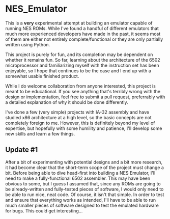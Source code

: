 # NES_Emulator

This is a **very** experimental attempt at building an emulator capable of running NES ROMs.
While I've found a handful of different emulators that much more experienced developers have
made in the past, it seems most of them are either not entirely complete/functional or they 
are only partially written using Python. 

This project is purely for fun, and its completion may be dependent on whether it remains fun.
So far, learning about the architecture of the 6502 microprocessor and familiarizing myself
with the instruction set has been enjoyable, so I hope that continues to be the case and I end
up with a somewhat usable finished product.

While I do welcome collaboration from anyone interested, this project is meant to be educational.
If you see anything that's terribly wrong with the design or implementation, feel free to submit
a pull request, preferrably with a detailed explanation of why it should be done differently.

I've done a few (very simple) projects with IA-32 assembly and have studied x86 architecture at a
high level, so the basic concepts are not completely foreign to me. However, this is definitely
beyond my level of expertise, but hopefully with some humility and patience, I'll develop some
new skills and learn a few things.

## Update #1

After a bit of experimenting with potential designs and a bit more research, it had become clear
that the short-term scope of the project must change a bit. Before being able to dive head-first 
into building a NES Emulator, I'll need to make a fully-functional 6502 assembler. This may have
been obvious to some, but I guess I assumed that, since any ROMs are going to be already-written
and fully-tested pieces of software, I would only need to be able to run nice, neat code. Of course,
it isn't that simple. In order to test and ensure that everything works as intended, I'll have to be
able to run much smaller pieces of software designed to test the emulated hardware for bugs. This
could get interesting...
